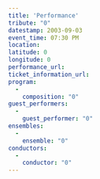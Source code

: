 ```yaml
---
title: 'Performance'
tribute: "0"
datestamp: 2003-09-03
event_time: 07:30 PM
location: 
latitude: 0
longitude: 0
performance_url: 
ticket_information_url: 
program: 
  -
    composition: "0"
guest_performers: 
  -
    guest_performer: "0"
ensembles: 
  -
    ensemble: "0"
conductors: 
  -
    conductor: "0"
---
```

